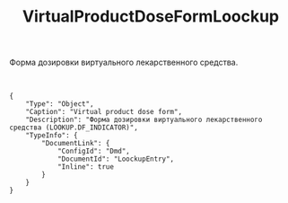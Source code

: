 ﻿---
layout: default
title: VirtualProductDoseFormLoockup
position: 4
categories: 
tags: 
---

Форма дозировки виртуального лекарственного средства.

 

```
{
	"Type": "Object",
	"Caption": "Virtual product dose form",
	"Description": "Форма дозировки виртуального лекарственного средства (LOOKUP.DF_INDICATOR)",
	"TypeInfo": {
		"DocumentLink": {
			"ConfigId": "Dmd",
			"DocumentId": "LoockupEntry",
			"Inline": true
		}
	}
}
```

 

 

